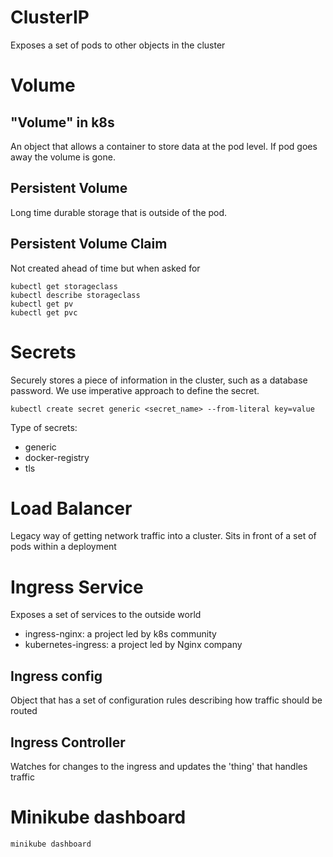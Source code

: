 # ClusterIP
Exposes a set of pods to other objects in the cluster

# Volume

## "Volume" in k8s
An object that allows a container to store data at the pod level. If pod goes away the volume is gone.

## Persistent Volume
Long time durable storage that is outside of the pod.

## Persistent Volume Claim
Not created ahead of time but when asked for

```
kubectl get storageclass
kubectl describe storageclass
kubectl get pv
kubectl get pvc
```

# Secrets
Securely stores a piece of information in the cluster, such as a database password.
We use imperative approach to define the secret.

`kubectl create secret generic <secret_name> --from-literal key=value`

Type of secrets:
* generic
* docker-registry
* tls

# Load Balancer
Legacy way of getting network traffic into a cluster. Sits in front of a set of pods within a deployment

# Ingress Service
Exposes a set of services to the outside world
* ingress-nginx: a project led by k8s community
* kubernetes-ingress: a project led by Nginx company

## Ingress config
Object that has a set of configuration rules describing how traffic should be routed

## Ingress Controller
Watches for changes to the ingress and updates the 'thing' that handles traffic

# Minikube dashboard
`minikube dashboard`